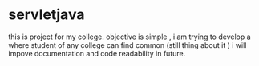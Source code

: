 # servletjava
this is project for my college.
objective is simple , i am trying to develop a where student of any college can find common (still thing about it )
i will impove documentation and code readability in future.
